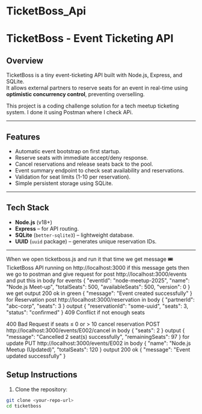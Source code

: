 # TicketBoss_Api
# TicketBoss - Event Ticketing API

## Overview
TicketBoss is a tiny event-ticketing API built with Node.js, Express, and SQLite.  
It allows external partners to reserve seats for an event in real-time using **optimistic concurrency control**, preventing overselling.

This project is a coding challenge solution for a tech meetup ticketing system.
I done it using Postman where I check APi. 

---

## Features

- Automatic event bootstrap on first startup.
- Reserve seats with immediate accept/deny response.
- Cancel reservations and release seats back to the pool.
- Event summary endpoint to check seat availability and reservations.
- Validation for seat limits (1-10 per reservation).
- Simple persistent storage using SQLite.

---

## Tech Stack

- **Node.js** (v18+)
- **Express** – for API routing.
- **SQLite** (`better-sqlite3`) – lightweight database.
- **UUID** (`uuid` package) – generates unique reservation IDs.

---
When we open ticketboss.js and run it that time we get message 🎟️ TicketBoss API running on http://localhost:3000
if this message gets then we go to postman and give request for post http://localhost:3000/events and put this in body 
for events
{
  "eventId": "node-meetup-2025",
  "name": "Node.js Meet-up",
  "totalSeats": 500,
  "availableSeats": 500,
  "version": 0
}
we get output
200 ok in green
{
    "message": "Event created successfully"
}
 for Reservation 
 post http://localhost:3000/reservation
 in body 
 {
  "partnerId": "abc-corp",
  "seats": 3
}
output
{
  "reservationId": "some-uuid",
  "seats": 3,
  "status": "confirmed"
}
409 Conflict if not enough seats

400 Bad Request if seats ≤ 0 or > 10
cancel reservation
POST http://localhost:3000/events/E002/cancel
in body
{
  "seats": 2
}
output
{
  "message": "Cancelled 2 seat(s) successfully",
  "remainingSeats": 97
}
for update 
PUT http://localhost:3000/events/E002
in body
{
  "name": "Node.js Meetup (Updated)",
  "totalSeats": 120
}
output
200 ok 
{
    "message": "Event updated successfully"
}

## Setup Instructions

1. Clone the repository:

```bash
git clone <your-repo-url>
cd ticketboss
